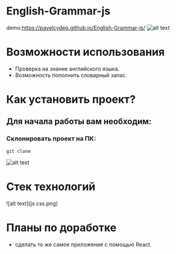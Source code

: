 # English-Grammar-js
demo:https://pavelcydep.github.io/English-Grammar-js/
![alt text](bloggif_608a8cffef916.gif)



Возможности использования
=========================
- Проверка на знание английского языка.
- Возможность пополнить словарный запас.

Как установить проект?
================
## Для начала работы вам необходим:


### Склонировать проект на ПК:

    git clone 
![alt text](https://github.com/pavelcydep/English-Grammar-js.git)   



Стек технологий
===============
![alt text](js css.png)  


 


Планы по доработке
==================
- сделать то же самое приложение с помощью React. 
